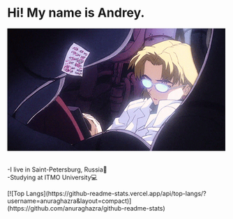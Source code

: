 <h1>Hi! My name is Andrey.</h1>
<img src="readme/coding.webp" height="281" width="500">
<p><br>-I live in Saint-Petersburg, Russia🏢<br>-Studying at ITMO University💻</p>
[![Top Langs](https://github-readme-stats.vercel.app/api/top-langs/?username=anuraghazra&layout=compact)](https://github.com/anuraghazra/github-readme-stats)
<!--
<h2>Some stats:</h2>
![](https://github-profile-summary-cards.vercel.app/api/cards/stats?username=Psychosocial6&theme=solarized_dark)
[![GitHub Streak](https://github-readme-streak-stats.herokuapp.com/?user=Psychosocial6)](https://git.io/streak-stats)
[![Top Langs](https://github-readme-stats.vercel.app/api/top-langs/?username=Psychosocial6)](https://github.com/anuraghazra/github-readme-stats)
-->
